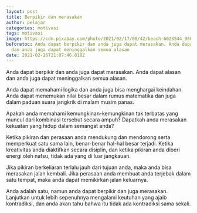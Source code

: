 ```yaml
---
layout: post
title: Berpikir dan merasakan
author: pelajar
categories: motivasi
tags: motivasi
image: https://cdn.pixabay.com/photo/2021/02/17/08/42/beach-6023544_960_720.jpg
beforetoc: Anda dapat berpikir dan anda juga dapat merasakan. Anda dapat alasan
  dan anda juga dapat meninggalkan semua alasan
date: 2021-02-26T21:07:46.018Z
---
```

Anda dapat berpikir dan anda juga dapat merasakan. Anda dapat alasan dan anda juga dapat meninggalkan semua alasan.

Anda dapat memahami logika dan anda juga bisa menghargai keindahan. Anda dapat menemukan nilai besar dalam rumus matematika dan juga dalam paduan suara jangkrik di malam musim panas.

Apakah anda memahami kemungkinan-kemungkinan tak terbatas yang muncul dari kombinasi tersebut secara ampuh? Dapatkah anda merasakan kekuatan yang hidup dalam semangat anda?

Ketika pikiran dan perasaan anda mendukung dan mendorong serta memperkuat satu sama lain, benar-benar hal-hal besar terjadi. Ketika kreativitas anda diaktifkan secara disiplin, dan ketika pikiran anda diberi energi oleh nafsu, tidak ada yang di luar jangkauan.

Jika pikiran berkeliaran terlalu jauh dari tujuan anda, maka anda bisa merasakan jalan kembali. Jika perasaan anda membuat anda terjebak dalam satu tempat, maka anda dapat memikirkan jalan keluarnya.

Anda adalah satu, namun anda dapat berpikir dan juga merasakan. Lanjutkan untuk lebih sepenuhnya mengalami keutuhan yang ajaib kontradiksi, dan anda akan tahu bahwa itu tidak ada kontradiksi sama sekali.